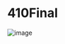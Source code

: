 # 410Final

![image](https://github.com/user-attachments/assets/84aac4b3-a1a4-4797-80c0-e4f6f3742da7)
